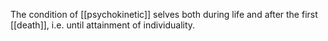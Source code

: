 The condition of [[psychokinetic]] selves both during life and after the first [[death]], i.e. until attainment of individuality. 